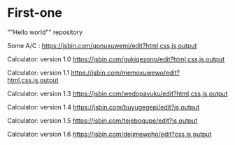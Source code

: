 # First-one
""Hello world"" repository

Some A/C : https://jsbin.com/qonuxuwemi/edit?html,css,js,output

Calculator: version 1.0  https://jsbin.com/gukiqezono/edit?html,css,js,output 

Calculator: version 1.1  https://jsbin.com/memoxuwewo/edit?html,css,js,output

Calculator: version 1.3 https://jsbin.com/wedopavuku/edit?html,css,js,output

Calculator: version 1.4  https://jsbin.com/buyugegepi/edit?js,output

Calculator: version 1.5  https://jsbin.com/tejeboqupe/edit?js,output

Calculator: version 1.6 https://jsbin.com/dejimewoho/edit?css,js,output
